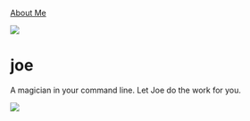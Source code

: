 [About Me](https://stacjoe23.github.io/JoeCamera/about_me)

![](http://i.imgur.com/y8g506n.png?1)

# joe

A magician in your command line. Let Joe do the work for you.

![](http://i.imgur.com/2tAksHG.gif)

